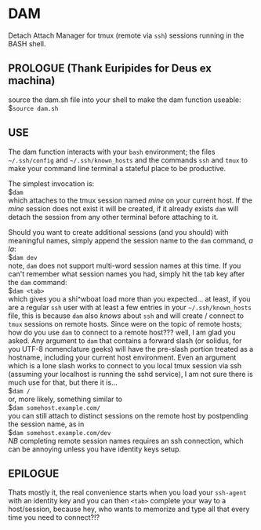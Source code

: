 # DAM
Detach Attach Manager for tmux (remote via `ssh`) sessions running in the BASH shell.

## PROLOGUE (Thank Euripides for Deus ex machina)

source the dam.sh file into your shell to make the dam function useable:
$`source dam.sh`

## USE
The dam function interacts with your `bash` environment; the files `~/.ssh/config` and `~/.ssh/known_hosts` and the commands `ssh` and `tmux` to make your command line terminal a stateful place to be productive.

The simplest invocation is:<br />
$`dam`<br />
which attaches to the tmux session named *mine* on your current host. If the *mine* session does not exist it will be created, if it already exists `dam` will detach the session from any other terminal before attaching to it.

Should you want to create additional sessions (and you should) with meaningful names, simply append the session name to the `dam` command, *a la*:<br />
$`dam dev`<br />
note, `dam` does not support multi-word session names at this time. If you can't remember what session names you had, simply hit the tab key after the `dam` command:<br />
$`dam <tab>`<br />
which gives you a shi^wboat load more than you expected... at least, if you are a regular `ssh` user with at least a few entries in your `~/.ssh/known_hosts` file, this is because `dam` also *knows* about `ssh` and will create / connect to `tmux` sessions on remote hosts. Since were on the topic of remote hosts; how do you use `dam` to connect to a remote host??? well, I am glad you asked. Any argument to `dam` that contains a forward slash (or solidus, for you UTF-8 nomenclature geeks) will have the pre-slash portion treated as a hostname, including your current host environment. Even an argument which is a lone slash works to connect to you local tmux session via ssh (assuming your localhost is running the sshd service), I am not sure there is much use for that, but there it is...<br />
$`dam /`<br />
or, more likely, something similar to<br />
$`dam somehost.example.com/`<br />
you can still attach to distinct sessions on the remote host by postpending the session name, as in<br />
$`dam somehost.example.com/dev`<br />
*NB* completing remote session names requires an ssh connection, which can be annoying unless you have identity keys setup.

## EPILOGUE
Thats mostly it, the real convenience starts when you load your `ssh-agent` with an identity key and you can then `<tab>` complete your way to a host/session, because hey, who wants to memorize and type all that every time you need to connect?!?
